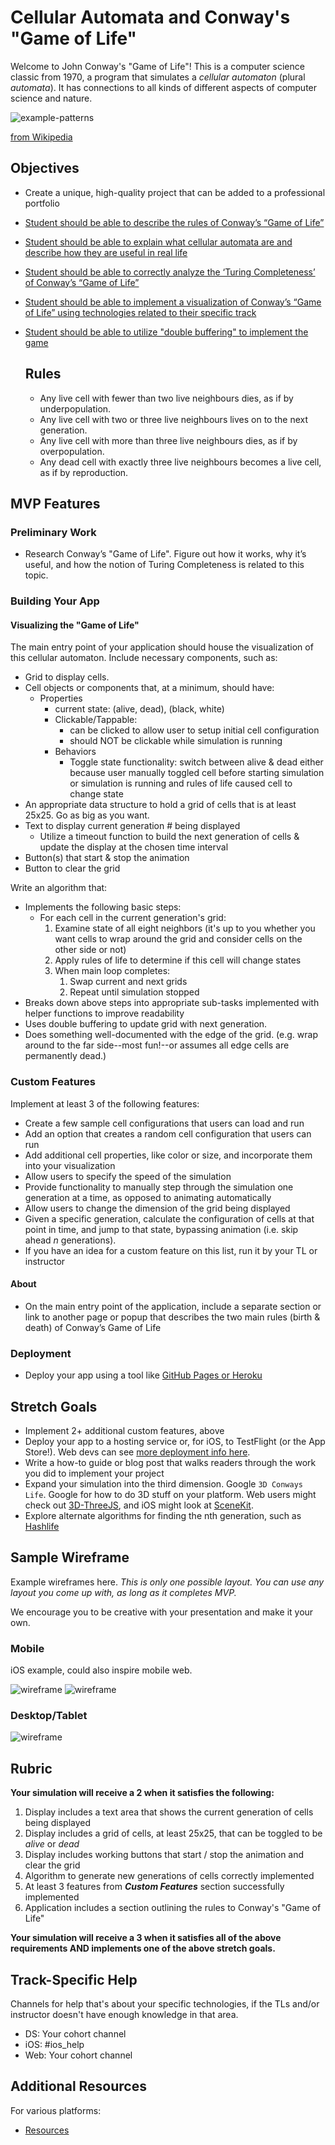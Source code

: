 # Cellular Automata and Conway's "Game of Life"


Welcome to John Conway's "Game of Life"! This is a computer science
classic from 1970, a program that simulates a _cellular automaton_
(plural _automata_). It has connections to all kinds of different
aspects of computer science and nature.

![example-patterns](https://media.giphy.com/media/4VVZTvTqzRR0BUwNIH/giphy.gif)

[from Wikipedia](https://en.wikipedia.org/wiki/Conway%27s_Game_of_Life#Examples_of_patterns)


## Objectives

- Create a unique, high-quality project that
  can be added to a professional portfolio
- [Student should be able to describe the rules of Conway’s “Game of
  Life”](objectives/rules-game-life)
- [Student should be able to explain what cellular automata are and
  describe how they are useful in real
  life](objectives/explain-describe-ca)
- [Student should be able to correctly analyze the ‘Turing Completeness’
  of Conway’s “Game of Life”](objectives/turing-complete)
- [Student should be able to implement a visualization of Conway’s “Game
  of Life” using technologies related to their specific
  track](objectives/visualization)
- [Student should be able to utilize "double buffering" to implement
  the game](objectives/double-buffer)

  ## Rules

  - Any live cell with fewer than two live neighbours dies, as if by underpopulation.
  - Any live cell with two or three live neighbours lives on to the next generation.
  - Any live cell with more than three live neighbours dies, as if by overpopulation.
  - Any dead cell with exactly three live neighbours becomes a live cell, as if by reproduction.

## MVP Features

### Preliminary Work

- Research Conway’s "Game of Life". Figure out how it works, why it’s
  useful, and how the notion of Turing Completeness is related to this
  topic.

### Building Your App

#### Visualizing the "Game of Life"

The main entry point of your application should house the visualization
of this cellular automaton. Include necessary components, such as:

- Grid to display cells.
- Cell objects or components that, at a minimum, should have:
  - Properties
    - current state: (alive, dead), (black, white)
    - Clickable/Tappable:
      - can be clicked to allow user to setup initial cell configuration
      - should NOT be clickable while simulation is running
    - Behaviors
      - Toggle state functionality: switch between alive & dead either
        because user manually toggled cell before starting simulation or
        simulation is running and rules of life caused cell to change
        state
- An appropriate data structure to hold a grid of cells that is at least
  25x25. Go as big as you want.
- Text to display current generation # being displayed
  - Utilize a timeout function to build the next generation of cells &
    update the display at the chosen time interval
- Button(s) that start & stop the animation
- Button to clear the grid

Write an algorithm that:

- Implements the following basic steps:
  - For each cell in the current generation's grid:
    1. Examine state of all eight neighbors (it's up to you whether you
       want cells to wrap around the grid and consider cells on the
       other side or not)
    2. Apply rules of life to determine if this cell will change states
    3. When main loop completes:
       1. Swap current and next grids
       2. Repeat until simulation stopped
- Breaks down above steps into appropriate sub-tasks implemented with
  helper functions to improve readability
- Uses double buffering to update grid with next generation.
- Does something well-documented with the edge of the grid. (e.g. wrap
  around to the far side--most fun!--or assumes all edge cells are
  permanently dead.)

### Custom Features

Implement at least 3 of the following features:

- Create a few sample cell configurations that users can load and run
- Add an option that creates a random cell configuration that users can
  run
- Add additional cell properties, like color or size, and incorporate
  them into your visualization
- Allow users to specify the speed of the simulation
- Provide functionality to manually step through the simulation one
  generation at a time, as opposed to animating automatically
- Allow users to change the dimension of the grid being displayed
- Given a specific generation, calculate the configuration of cells at
  that point in time, and jump to that state, bypassing animation (i.e.
  skip ahead _n_ generations).
- If you have an idea for a custom feature on this list, run it by your
  TL or instructor

#### About

- On the main entry point of the application, include a separate section
  or link to another page or popup that describes the two main rules
  (birth & death) of Conway’s Game of Life

### Deployment

- Deploy your app using a tool like [GitHub Pages or
  Heroku](resources/deployment)

## Stretch Goals

- Implement 2+ additional custom features, above
- Deploy your app to a hosting service or, for iOS, to TestFlight (or
  the App Store!). Web devs can see [more deployment info
  here](resources/deployment).
- Write a how-to guide or blog post that walks readers through the
  work you did to implement your project
- Expand your simulation into the third dimension. Google `3D Conways Life`. Google for how to do 3D stuff on your platform. Web users might
  check out [3D-ThreeJS](https://github.com/LambdaSchool/3D-ThreeJS),
  and iOS might look at [SceneKit](https://developer.apple.com/scenekit/).
- Explore alternate algorithms for finding the nth generation, such
  as [Hashlife](https://en.wikipedia.org/wiki/Hashlife)

## Sample Wireframe

Example wireframes here. _This is only one possible layout. You can use
any layout you come up with, as long as it completes MVP._

We encourage you to be creative with your presentation and make it your
own.

### Mobile

iOS example, could also inspire mobile web.

![wireframe](resources/ios/game-of-life-iOS-mock-1.png)
![wireframe](resources/ios/game-of-life-iOS-mock-2.png)

### Desktop/Tablet

![wireframe](wireframes/wireframe_1.png)

## Rubric

**Your simulation will receive a 2 when it satisfies the following:**

1.  Display includes a text area that shows the current generation of
    cells being displayed
2.  Display includes a grid of cells, at least 25x25, that can be
    toggled to be _alive_ or _dead_
3.  Display includes working buttons that start / stop the animation
    and clear the grid
4.  Algorithm to generate new generations of cells correctly
    implemented
5.  At least 3 features from **_Custom Features_** section
    successfully implemented
6.  Application includes a section outlining the rules to Conway's
    "Game of Life"

**Your simulation will receive a 3 when it satisfies all of the above
requirements AND implements one of the above stretch goals.**

## Track-Specific Help

Channels for help that's about your specific technologies, if the TLs
and/or instructor doesn't have enough knowledge in that area.

- DS: Your cohort channel
- iOS: #ios_help
- Web: Your cohort channel

## Additional Resources

For various platforms:

- [Resources](resources/)
